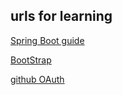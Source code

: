 ## urls for learning

[Spring Boot guide](https://spring.io/guides/gs/serving-web-content/)

[BootStrap](https://www.bootcss.com/)

[github OAuth](https://developer.github.com/apps/building-oauth-apps/creating-an-oauth-app/)
